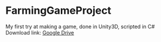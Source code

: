 # FarmingGameProject
My first try at making a game, done in Unity3D, scripted in C# <br>
Download link: [Google Drive](https://drive.google.com/file/d/1w-hQG76G485UEHH8VIFmhlKcqBX9MYNR/view)
